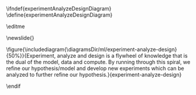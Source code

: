 \ifndef{experimentAnalyzeDesignDiagram}
\define{experimentAnalyzeDesignDiagram}

\editme

\newslide{}

\figure{\includediagram{\diagramsDir/ml/experiment-analyze-design}{50%}}{Experiment, analyze and design is a flywheel of knowledge that is the dual of the model, data and compute. By running through this spiral, we refine our hypothesis/model and develop new experiments which can be analyzed to further refine our hypothesis.}{experiment-analyze-design}

\endif

